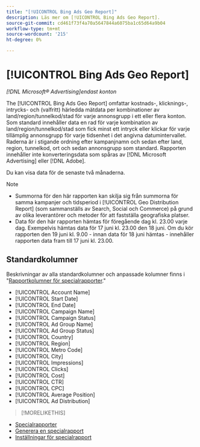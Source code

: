 ```yaml
---
title: "[!UICONTROL Bing Ads Geo Report]"
description: Läs mer om [!UICONTROL Bing Ads Geo Report].
source-git-commit: cd461f73f4a70a5647844a6075ba1c65d64a9b04
workflow-type: tm+mt
source-wordcount: '215'
ht-degree: 0%

---
```


# [!UICONTROL Bing Ads Geo Report]

*[!DNL Microsoft® Advertising]endast konton*

The [!UICONTROL Bing Ads Geo Report] omfattar kostnads-, klicknings-, intrycks- och (valfritt) härledda mätdata per kombinationer av land/region/tunnelkod/stad för varje annonsgrupp i ett eller flera konton. Som standard innehåller data en rad för varje kombination av land/region/tunnelkod/stad som fick minst ett intryck eller klickar för varje tillämplig annonsgrupp för varje tidsenhet i det angivna datumintervallet. Raderna är i stigande ordning efter kampanjnamn och sedan efter land, region, tunnelkod, ort och sedan annonsgrupp som standard. Rapporten innehåller inte konverteringsdata som spåras av [!DNL Microsoft Advertising] eller [!DNL Adobe].

Du kan visa data för de senaste två månaderna.

>[!NOTE]
>
>* Summorna för den här rapporten kan skilja sig från summorna för samma kampanjer och tidsperiod i [!UICONTROL Geo Distribution Report] (som sammanställs av Search, Social och Commerce) på grund av olika leverantörer och metoder för att fastställa geografiska platser.
>* Data för den här rapporten hämtas för föregående dag kl. 23.00 varje dag. Exempelvis hämtas data för 17 juni kl. 23.00 den 18 juni. Om du kör rapporten den 19 juni kl. 9.00 - innan data för 18 juni hämtas - innehåller rapporten data fram till 17 juni kl. 23.00.


## Standardkolumner

Beskrivningar av alla standardkolumner och anpassade kolumner finns i &quot;[Rapportkolumner för specialrapporter](specialty-report-columns.md).&quot;

* [!UICONTROL Account Name]
* [!UICONTROL Start Date]
* [!UICONTROL End Date]
* [!UICONTROL Campaign Name]
* [!UICONTROL Campaign Status]
* [!UICONTROL Ad Group Name]
* [!UICONTROL Ad Group Status]
* [!UICONTROL Country]
* [!UICONTROL Region]
* [!UICONTROL Metro Code]
* [!UICONTROL City]
* [!UICONTROL Impressions]
* [!UICONTROL Clicks]
* [!UICONTROL Cost]
* [!UICONTROL CTR]
* [!UICONTROL CPC]
* [!UICONTROL Average Position]
* [!UICONTROL Ad Distribution]

>[!MORELIKETHIS]
* [Specialrapporter](specialty-report-about.md)
* [Generera en specialrapport](specialty-report-generate.md)
* [Inställningar för specialrapport](specialty-report-settings.md)

